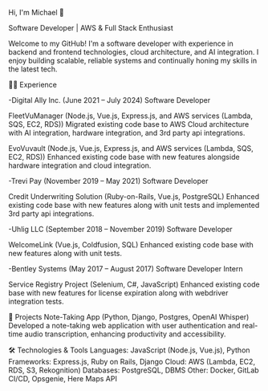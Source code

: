 Hi, I'm Michael 👋

Software Developer | AWS & Full Stack Enthusiast

Welcome to my GitHub! I'm a software developer with experience in backend and frontend technologies, cloud architecture, and AI integration. I enjoy building scalable, reliable systems and continually honing my skills in the latest tech.

👨‍💻 Experience

-Digital Ally Inc. (June 2021 – July 2024)
Software Developer

FleetVuManager (Node.js, Vue.js, Express.js, and AWS services (Lambda, SQS, EC2, RDS))
Migrated existing code base to AWS Cloud architecture with AI integration, hardware integration, and 3rd party api integrations.

EvoVuvault (Node.js, Vue.js, Express.js, and AWS services (Lambda, SQS, EC2, RDS))
Enhanced existing code base with new features alongside hardware integration and cloud integration.

-Trevi Pay (November 2019 – May 2021)
Software Developer

Credit Underwriting Solution (Ruby-on-Rails, Vue.js, PostgreSQL)
Enhanced existing code base with new features along with unit tests and implemented 3rd party api integrations.

-Uhlig LLC (September 2018 – November 2019)
Software Developer

WelcomeLink (Vue.js, Coldfusion, SQL)
Enhanced existing code base with new features along with unit tests.

-Bentley Systems (May 2017 – August 2017)
Software Developer Intern

Service Registry Project (Selenium, C#, JavaScript)
Enhanced existing code base with new features for license expiration along with webdriver integration tests.

🚀 Projects
Note-Taking App (Python, Django, Postgres, OpenAI Whisper)
Developed a note-taking web application with user authentication and real-time audio transcription, enhancing productivity and accessibility.

🛠️ Technologies & Tools
Languages: JavaScript (Node.js, Vue.js), Python
Frameworks: Express.js, Ruby on Rails, Django
Cloud: AWS (Lambda, EC2, RDS, S3, Rekognition)
Databases: PostgreSQL, DBMS
Other: Docker, GitLab CI/CD, Opsgenie, Here Maps API
